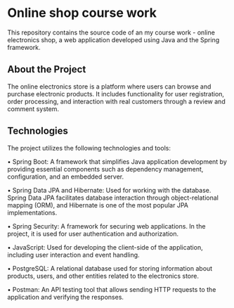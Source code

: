 # Online shop course work

This repository contains the source code of an my course work - online electronics shop, a web application developed using Java and the Spring framework.

## About the Project

The online electronics store is a platform where users can browse and purchase electronic products. It includes functionality for user registration, order processing, and interaction with real customers through a review and comment system.

## Technologies

The project utilizes the following technologies and tools:

• Spring Boot: A framework that simplifies Java application development by providing essential components such as dependency management, configuration, and an embedded server.

• Spring Data JPA and Hibernate: Used for working with the database. Spring Data JPA facilitates database interaction through object-relational mapping (ORM), and Hibernate is one of the most popular JPA implementations.

• Spring Security: A framework for securing web applications. In the project, it is used for user authentication and authorization.

• JavaScript: Used for developing the client-side of the application, including user interaction and event handling.

• PostgreSQL: A relational database used for storing information about products, users, and other entities related to the electronics store.

• Postman: An API testing tool that allows sending HTTP requests to the application and verifying the responses.


